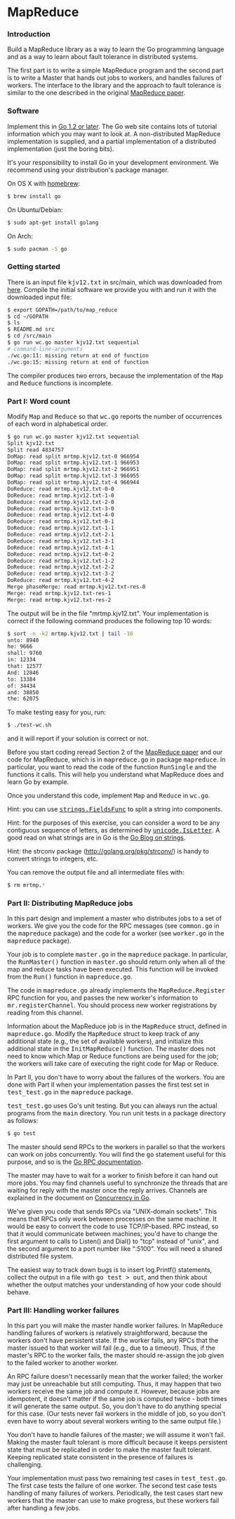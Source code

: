 # MapReduce

### Introduction

Build a MapReduce library as a way to learn the Go programming language and as a way to learn about fault tolerance in distributed systems.

The first part is to write a simple MapReduce program and the second part is to write a Master that hands out jobs to workers, and handles failures of workers. The interface to the library and the approach to fault tolerance is similar to the one described in the original [MapReduce paper](http://research.google.com/archive/mapreduce-osdi04.pdf).

### Software

Implement this in [Go 1.2 or later](http://www.golang.org/). The Go web site contains lots of tutorial information which you may want to look at. A non-distributed MapReduce implementation is supplied, and a partial implementation of a distributed implementation (just the boring bits).

It's your responsibility to install Go in your development environment. We recommend using your distribution's package manager. 

On OS X with [homebrew](http://brew.sh/):
```bash
$ brew install go
```

On Ubuntu/Debian:
```bash
$ sudo apt-get install golang
```

On Arch:
```bash
$ sudo pacman -S go
```


### Getting started

There is an input file <tt>kjv12.txt</tt> in src/main, which was downloaded from [here](https://web.archive.org/web/20130530223318/http://patriot.net/~bmcgin/kjv12.txt).
Compile the initial software we provide you with and run it with the downloaded input file:

```bash
$ export GOPATH=/path/to/map_reduce
$ cd ~/GOPATH
$ ls
$ README.md src
$ cd /src/main
$ go run wc.go master kjv12.txt sequential
# command-line-arguments
./wc.go:11: missing return at end of function
./wc.go:15: missing return at end of function
```

The compiler produces two errors, because the implementation of the <tt>Map</tt> and <tt>Reduce</tt> functions is incomplete.

### Part I: Word count

Modify <tt>Map</tt> and <tt>Reduce</tt> so that <tt>wc.go</tt> reports the number of occurrences of each word in alphabetical order.
```bash
$ go run wc.go master kjv12.txt sequential
Split kjv12.txt
Split read 4834757
DoMap: read split mrtmp.kjv12.txt-0 966954
DoMap: read split mrtmp.kjv12.txt-1 966953
DoMap: read split mrtmp.kjv12.txt-2 966951
DoMap: read split mrtmp.kjv12.txt-3 966955
DoMap: read split mrtmp.kjv12.txt-4 966944
DoReduce: read mrtmp.kjv12.txt-0-0
DoReduce: read mrtmp.kjv12.txt-1-0
DoReduce: read mrtmp.kjv12.txt-2-0
DoReduce: read mrtmp.kjv12.txt-3-0
DoReduce: read mrtmp.kjv12.txt-4-0
DoReduce: read mrtmp.kjv12.txt-0-1
DoReduce: read mrtmp.kjv12.txt-1-1
DoReduce: read mrtmp.kjv12.txt-2-1
DoReduce: read mrtmp.kjv12.txt-3-1
DoReduce: read mrtmp.kjv12.txt-4-1
DoReduce: read mrtmp.kjv12.txt-0-2
DoReduce: read mrtmp.kjv12.txt-1-2
DoReduce: read mrtmp.kjv12.txt-2-2
DoReduce: read mrtmp.kjv12.txt-3-2
DoReduce: read mrtmp.kjv12.txt-4-2
Merge phaseMerge: read mrtmp.kjv12.txt-res-0
Merge: read mrtmp.kjv12.txt-res-1
Merge: read mrtmp.kjv12.txt-res-2
```

The output will be in the file "mrtmp.kjv12.txt". Your implementation is correct if the following command produces the following top 10 words:
```bash
$ sort -n -k2 mrtmp.kjv12.txt | tail -10
unto: 8940
he: 9666
shall: 9760
in: 12334
that: 12577
And: 12846
to: 13384
of: 34434
and: 38850
the: 62075
```

To make testing easy for you, run:
```bash
$ ./test-wc.sh
```
and it will report if your solution is correct or not.

Before you start coding reread Section 2 of the [MapReduce paper](http://research.google.com/archive/mapreduce-osdi04.pdf) and our code for MapReduce, which is in <tt>mapreduce.go</tt> in package <tt>mapreduce</tt>. In particular, you want to read the code of the function <tt>RunSingle</tt> and the functions it calls. This will help you understand what MapReduce does and learn Go by example.

Once you understand this code, implement <tt>Map</tt> and <tt>Reduce</tt> in <tt>wc.go</tt>.


Hint: you can use [<tt>strings.FieldsFunc</tt>](http://golang.org/pkg/strings/#FieldsFunc) to split a string into components.

Hint: for the purposes of this exercise, you can consider a word to be any contiguous sequence of letters, as determined by [<tt>unicode.IsLetter</tt>](http://golang.org/pkg/unicode/#IsLetter). A good read on what strings are in Go is the [Go Blog on strings](http://blog.golang.org/strings).

Hint: the strconv package (http://golang.org/pkg/strconv/) is handy to convert strings to integers, etc.

You can remove the output file and all intermediate files with:
```bash
$ rm mrtmp.*
```

### Part II: Distributing MapReduce jobs

In this part design and implement a master who distributes jobs to a set of workers. We give you the code for the RPC messages (see <tt>common.go</tt> in the <tt>mapreduce</tt> package) and the code for a worker (see <tt>worker.go</tt> in the <tt>mapreduce</tt> package).

Your job is to complete <tt>master.go</tt> in the <tt>mapreduce</tt> package. In particular, the <tt>RunMaster()</tt> function in <tt>master.go</tt> should return only when all of the map and reduce tasks have been executed. This function will be invoked from the <tt>Run()</tt> function in <tt>mapreduce.go</tt>.

The code in <tt>mapreduce.go</tt> already implements the <tt>MapReduce.Register</tt> RPC function for you, and passes the new worker's information to <tt>mr.registerChannel</tt>. You should process new worker registrations by reading from this channel.

Information about the MapReduce job is in the <tt>MapReduce</tt> struct, defined in <tt>mapreduce.go</tt>. Modify the <tt>MapReduce</tt> struct to keep track of any additional state (e.g., the set of available workers), and initialize this additional state in the <tt>InitMapReduce()</tt> function. The master does not need to know which Map or Reduce functions are being used for the job; the workers will take care of executing the right code for Map or Reduce.

In Part II, you don't have to worry about the failures of the workers. You are done with Part II when your implementation passes the first test set in <tt>test_test.go</tt> in the <tt>mapreduce</tt> package.

<tt>test_test.go</tt> uses Go's unit testing. But you can always run the actual programs from the <tt>main</tt> directory. You run unit tests in a package directory as follows:

```bash
$ go test
```

The master should send RPCs to the workers in parallel so that the workers can work on jobs concurrently. You will find the <tt>go</tt> statement useful for this purpose, and so is the [Go RPC documentation](http://golang.org/pkg/net/rpc/).

The master may have to wait for a worker to finish before it can hand out more jobs. You may find channels useful to synchronize the threads that are waiting for reply with the master once the reply arrives. Channels are explained in the document on [Concurrency in Go](http://golang.org/doc/effective_go.html#concurrency).

We've given you code that sends RPCs via "UNIX-domain sockets". This means that RPCs only work between processes on the same machine. It would be easy to convert the code to use TCP/IP-based. RPC instead, so that it would communicate between machines; you'd have to change the first argument to calls to Listen() and Dial() to "tcp" instead of "unix", and the second argument to a port number like ":5100". You will need a shared distributed file system.

The easiest way to track down bugs is to insert log.Printf() statements, collect the output in a file with <tt>go test &gt; out</tt>, and then think about whether the output matches your understanding of how your code should behave.

### Part III: Handling worker failures

In this part you will make the master handle worker failures. In MapReduce handling failures of workers is relatively straightforward, because the workers don't have persistent state. If the worker fails, any RPCs that the master issued to that worker will fail (e.g., due to a timeout). Thus, if the master's RPC to the worker fails, the master should re-assign the job given to the failed worker to another worker.

An RPC failure doesn't necessarily mean that the worker failed; the worker may just be unreachable but still computing. Thus, it may happen that two workers receive the same job and compute it. However, because jobs are idempotent, it doesn't matter if the same job is computed twice - both times it will generate the same output. So, you don't have to do anything special for this case. (Our tests never fail workers in the middle of job, so you don't even have to worry about several workers writing to the same output file.)

You don't have to handle failures of the master; we will assume it won't fail. Making the master fault tolerant is more difficult because it keeps persistent state that must be replicated in order to make the master fault tolerant. Keeping replicated state consistent in the presence of failures is challenging.

Your implementation must pass two remaining test cases in <tt>test_test.go</tt>. The first case tests the failure of one worker. The second test case tests handling of many failures of workers. Periodically, the test cases start new workers that the master can use to make progress, but these workers fail after handling a few jobs.


